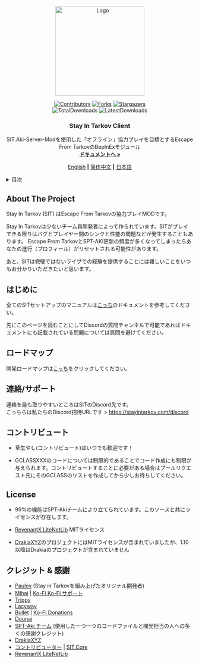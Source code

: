 <a name="readme-top"></a>

<!-- PROJECT LOGO -->
<br />
<div align="center">
  <a href="https://github.com/stayintarkov/StayInTarkov.Client">
    <img src="Assets/sit-logo-5.png" alt="Logo" height="240">
  </a>

  [![Contributors][contributors-shield]][contributors-url]
  [![Forks][forks-shield]][forks-url]
  [![Stargazers][stars-shield]][stars-url]
  <br/>
  ![TotalDownloads][downloads-total-shield]
  ![LatestDownloads][downloads-latest-shield]


<h3 align="center">Stay In Tarkov Client</h3>

  <p align="center">
    SIT.Aki-Server-Modを使用した「オフライン」協力プレイを目標とするEscape From TarkovのBepInExモジュール
    <br />
    <a href="https://stayintarkov.com/docs"><strong>ドキュメントへ »</strong></a>
  </p>

  [English](README.md) **|** [简体中文](README_CN.md) **|** [日本語](README_JA.md)
</div>



<!-- TABLE OF CONTENTS -->
<details>
  <summary>目次</summary>
  <ol>
    <li>
      <a href="#about-the-project">このプロジェクトについて</a>
    </li>
    <li>
      <a href="#getting-started">はじめに</a>
    </li>
    <li><a href="#contact">連絡先</a></li>
    <li><a href="#roadmap">ロードマップ</a></li>
    <li><a href="#contributing">コントリビュート</a></li>
    <li><a href="#acknowledgments">クレジット</a></li>
    <li><a href="#license">ライセンス</a></li>
  </ol>
</details>



<!-- ABOUT THE PROJECT -->
## About The Project

Stay In Tarkov (SIT) はEscape From Tarkovの協力プレイMODです。

Stay In Tarkovは少ないチーム員開発者によって作られています。SITがプレイできる限りはバグとプレイヤー間のシンクと性能の問題などが発生することもあります。 Escape From TarkovとSPT-AKI更新の頻度が多くなってしまったらあなたの進行（プロフィール）がリセットされる可能性があります。

あと、SITは完璧ではないライブでの経験を提供することには難しいことをいつもお分かりいただきたいと思います。


<!-- GETTING STARTED -->
## はじめに

全てのSITセットアップのマニュアルは[こっち](https://stayintarkov.com/docs)のドキュメントを参考してください。

先にこのページを読むことにしてDiscordの質問チャンネルで可能であればドキュメントにも記載されている問題については質問を避けてください。

<!-- ROADMAP -->
## ロードマップ
開発ロードマップは[こっち](https://docs.stayintarkov.com/en/plans.html)をクリックしてください。

<!-- CONTACT -->
## 連絡/サポート

連絡を最も取りやすいところはSITのDiscord先です。\
こっちらは私たちのDiscord招待URLです > https://stayintarkov.com/discord


<!-- CONTRIBUTING -->
## コントリビュート

* 草生やし(コントリビュート)はいつでも歓迎です！

* GCLASSXXXのコードについては制限的であることでコード作成にも制限が与えられます。コントリビュートすることに必要がある場合はプールリクエスト先にそのGCLASSのリストを作成してから少しお待ちしてください。


<!-- LICENSE -->
## License

* 99%の機能はSPT-Akiチームにより立てられています。このソースと共にライセンスが存在します。

* [RevenantX LiteNetLib](https://github.com/RevenantX/LiteNetLib) MITライセンス

* [DrakiaXYZ](https://github.com/DrakiaXYZ/)のプロジェクトにはMITライセンスが含まれていましたが、1.10以降はDrakiaのプロジェクトが含まれていません



<!-- ACKNOWLEDGMENTS -->
## クレジット & 感謝

* [Paulov](https://github.com/paulov-t) (Stay in Tarkovを組み上げたオリジナル開発者)
* [Mihai](https://github.com/mihaicm93) | [Ko-Fi Ko-Fi サポート](https://ko-fi.com/mmihai)
* [Trippy](https://github.com/trippyone)
* [Lacyway](https://github.com/lacyway)
* [Bullet](https://github.com/devbence) | [Ko-Fi Donations](https://ko-fi.com/bullet4prz)
* [Dounai](https://github.com/dounai2333)
* [SPT-Aki チーム](https://www.sp-tarkov.com/) (使用した一つ一つのコードファイルと開発担当の人への多くの感謝クレジット)
* [DrakiaXYZ](https://github.com/DrakiaXYZ/)
* [コントリビューター](https://github.com/stayintarkov/StayInTarkov.Client/graphs/contributors) | [SIT.Core](https://github.com/seionmoya/StayInTarkov.Client/blob/fix-licences/CONTRIBUTORS.md)
* [RevenantX LiteNetLib](https://github.com/RevenantX/LiteNetLib)



<!-- MARKDOWN LINKS & IMAGES -->
[contributors-shield]: https://img.shields.io/github/contributors/stayintarkov/StayInTarkov.Client.svg?style=for-the-badge

[contributors-url]: https://github.com/stayintarkov/StayInTarkov.Client/graphs/contributors

[forks-shield]: https://img.shields.io/github/forks/stayintarkov/StayInTarkov.Client.svg?style=for-the-badge&color=%234c1

[forks-url]: https://github.com/stayintarkov/StayInTarkov.Client/network/members

[stars-shield]: https://img.shields.io/github/stars/stayintarkov/StayInTarkov.Client?style=for-the-badge&color=%234c1

[stars-url]: https://github.com/stayintarkov/StayInTarkov.Client/stargazers

[downloads-total-shield]: https://img.shields.io/github/downloads/stayintarkov/StayInTarkov.Client/total?style=for-the-badge

[downloads-latest-shield]: https://img.shields.io/github/downloads/stayintarkov/StayInTarkov.Client/latest/total?style=for-the-badge

